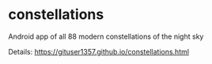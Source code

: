 constellations
==============

Android app of all 88 modern constellations of the night sky

Details: https://gituser1357.github.io/constellations.html

